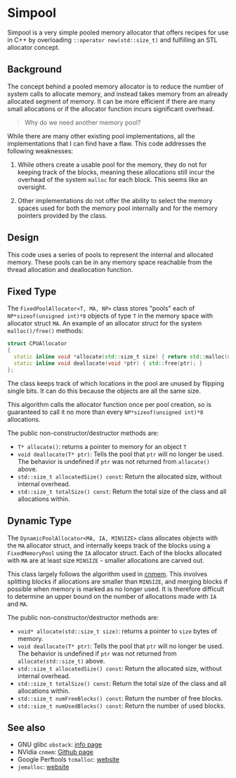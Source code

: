 # Simpool

Simpool is a very simple pooled memory allocator that offers recipes
for use in C++ by overloading `::operator new(std::size_t)` and
fulfilling an STL allocator concept.

## Background

The concept behind a pooled memory allocator is to reduce the number
of system calls to allocate memory, and instead takes memory from an
already allocated segment of memory. It can be more efficient if there
are many small allocations or if the allocator function incurs
significant overhead.

> Why do we need another memory pool?

While there are many other existing pool implementations, all the
implementations that I can find have a flaw. This code addresses the
following weaknesses:


1. While others create a usable pool for the memory, they do not for
   keeping track of the blocks, meaning these allocations still incur
   the overhead of the system `malloc` for each block. This seems
   like an oversight.

2. Other implementations do not offer the ability to select the memory
   spaces used for both the memory pool internally and for the memory
   pointers provided by the class.

## Design

This code uses a series of pools to represent the internal and
allocated memory. These pools can be in any memory space reachable
from the thread allocation and deallocation function.

## Fixed Type

The `FixedPoolAllocator<T, MA, NP>` class stores "pools" each of
`NP*sizeof(unsigned int)*8` objects of type `T` in the memory space
with allocator struct `MA`. An example of an allocator struct for the
system `malloc()/free()` methods:

``` c++
struct CPUAllocator
{
  static inline void *allocate(std::size_t size) { return std::malloc(size); }
  static inline void deallocate(void *ptr) { std::free(ptr); }
};
```

The class keeps track of which locations in the pool are unused by
flipping single bits. It can do this because the objects are all the
same size.

This algorithm calls the allocator function once per pool creation, so
is guaranteed to call it no more than every `NP*sizeof(unsigned
int)*8` allocations.

The public non-constructor/destructor methods are:

- `T* allocate()`: returns a pointer to memory for an object `T`
- `void deallocate(T* ptr)`: Tells the pool that `ptr` will no longer
  be used. The behavior is undefined if `ptr` was not returned from
  `allocate()` above.
- `std::size_t allocatedSize() const`: Return the allocated size,
  without internal overhead.
- `std::size_t totalSize() const`: Return the total size of the class
  and all allocations within.

## Dynamic Type

The `DynamicPoolAllocator<MA, IA, MINSIZE>` class allocates objects
with the `MA` allocator struct, and internally keeps track of the
blocks using a `FixedMemoryPool` using the `IA` allocator struct. Each
of the blocks allocated with `MA` are at least size `MINSIZE` - smaller
allocations are carved out.

This class largely follows the algorithm used in
[cnmem](https://github.com/NVIDIA/cnmem). This involves splitting
blocks if allocations are smaller than `MINSIZE`, and merging blocks
if possible when memory is marked as no longer used. It is therefore
difficult to determine an upper bound on the number of allocations
made with `IA` and `MA`.

The public non-constructor/destructor methods are:

- `void* allocate(std::size_t size)`: returns a pointer to `size` bytes of memory.
- `void deallocate(T* ptr)`: Tells the pool that `ptr` will no longer
  be used. The behavior is undefined if `ptr` was not returned from
  `allocate(std::size_t)` above.
- `std::size_t allocatedSize() const`: Return the allocated size,
  without internal overhead.
- `std::size_t totalSize() const`: Return the total size of the class
  and all allocations within.
- `std::size_t numFreeBlocks() const`: Return the number of free blocks.
- `std::size_t numUsedBlocks() const`: Return the number of used blocks.

## See also

- GNU glibc `obstack`: [info page](https://www.gnu.org/software/libc/manual/html_node/Obstacks.html)
- NVidia `cnmem`: [Github page](https://github.com/NVIDIA/cnmem)
- Google Perftools `tcmalloc`: [website](http://goog-perftools.sourceforge.net/doc/tcmalloc.html)
- `jemalloc`: [website](http://jemalloc.net)
